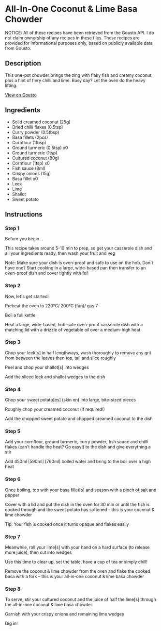 # All-In-One Coconut & Lime Basa Chowder

NOTICE: All of these recipes have been retrieved from the Gousto API. I do not claim ownership of any recipes in these files. These recipes are provided for informational purposes only, based on publicly available data from Gousto.

## Description

This one-pot chowder brings the zing with flaky fish and creamy coconut, plus a hint of fiery chilli and lime. Busy day? Let the oven do the heavy lifting.  

[View on Gousto](https://www.gousto.co.uk/recipes/cookbook/all-in-one-coconut-lime-fish-chowder)

## Ingredients

- Solid creamed coconut (25g)
- Dried chilli flakes (0.5tsp)
- Curry powder (0.5tbsp)
- Basa fillets (2pcs)
- Cornflour (1tbsp)
- Ground turmeric (0.5tsp) x0
- Ground turmeric (1tsp)
- Cultured coconut (80g)
- Cornflour (1tsp) x0
- Fish sauce (8ml)
- Crispy onions (15g)
- Basa fillet x0
- Leek
- Lime
- Shallot
- Sweet potato

## Instructions


### Step 1

Before you begin...

This recipe takes around 5-10 min to prep, so get your casserole dish and all your ingredients ready, then wash your fruit and veg

Note: Make sure your dish is oven-proof and safe to use on the hob. Don't have one? Start cooking in a large, wide-based pan then transfer to an oven-proof dish and cover tightly with foil


### Step 2

Now, let's get started!

Preheat the oven to 220°C/ 200°C (fan)/ gas 7

Boil a full kettle

Heat a large, wide-based, hob-safe oven-proof casserole dish with a matching lid with a drizzle of vegetable oil over a medium-high heat


### Step 3

Chop your leek[s] in half lengthways, wash thoroughly to remove any grit from between the leaves then top, tail and slice roughly

Peel and chop your shallot[s] into wedges

Add the sliced leek and shallot wedges to the dish


### Step 4

Chop your sweet potato[es] (skin on) into large, bite-sized pieces

Roughly chop your creamed coconut (if required!)

Add the chopped sweet potato and chopped creamed coconut to the dish


### Step 5

Add your cornflour, ground turmeric, curry powder, fish sauce and chilli flakes (can't handle the heat? Go easy!) to the dish and give everything a stir

Add 450ml <span class="text-purple">[590ml] </span><span class="text-danger">[760ml] </span>boiled water and bring to the boil over a high heat


### Step 6

Once boiling, top with your basa fillet[s] and season with a pinch of salt and pepper

Cover with a lid and put the dish in the oven for 30 min or until the fish is cooked through and the sweet potato has softened – this is your coconut & lime chowder

Tip: Your fish is cooked once it turns opaque and flakes easily


### Step 7

Meanwhile, roll your lime[s] with your hand on a hard surface (to release more juice), then cut into wedges

Use this time to clear up, set the table, have a cup of tea or simply chill!

Remove the coconut & lime chowder from the oven and flake the cooked basa with a fork – this is your all-in-one coconut & lime basa chowder

### Step 8

To serve, stir your cultured coconut and the juice of half the<span class="text-danger"> </span>lime[s] through the all-in-one coconut & lime basa chowder

Garnish with your crispy onions and remaining lime wedges

Dig in!


